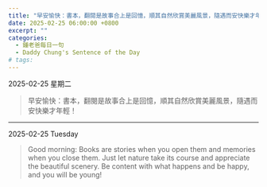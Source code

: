 ```yaml
---
title: "早安愉快：書本，翻閱是故事合上是回憶，順其自然欣賞美麗風景，隨遇而安快樂才年輕！ <br> Good morning: Books are stories when you open them and memories when you close them. Just let nature take its course and appreciate the beautiful scenery. Be content with what happens and be happy, and you will be young!"
date: 2025-02-25 06:00:00 +0800
excerpt: ""
categories:
  - 鍾老爸每日一句
  - Daddy Chung's Sentence of the Day
# tags:
---
```


2025-02-25 星期二

> 早安愉快：書本，翻閱是故事合上是回憶，順其自然欣賞美麗風景，隨遇而安快樂才年輕！

---

2025-02-25 Tuesday

> Good morning: Books are stories when you open them and memories when you close them. Just let nature take its course and appreciate the beautiful scenery. Be content with what happens and be happy, and you will be young!
